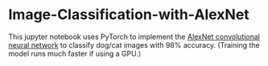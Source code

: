 # Image-Classification-with-AlexNet

This jupyter notebook uses PyTorch to implement the [AlexNet convolutional neural network](https://en.wikipedia.org/wiki/AlexNet) to classify dog/cat images with 98% accuracy. (Training the model runs much faster if using a GPU.)